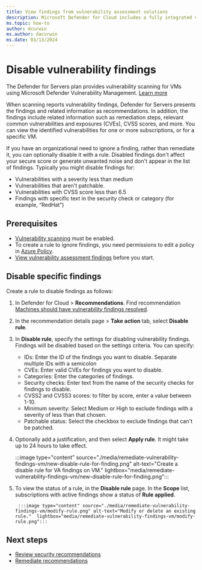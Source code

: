 ```yaml
---
title: View findings from vulnerability assessment solutions
description: Microsoft Defender for Cloud includes a fully integrated vulnerability assessment solution from Qualys. Learn more about this Defender for Cloud extension on this page.
ms.topic: how-to
author: dcurwin
ms.author: dacurwin
ms.date: 03/13/2024
---
```


# Disable vulnerability findings

The Defender for Servers plan provides vulnerability scanning for VMs using Microsoft Defender Vulnerability Management. [Learn more](auto-deploy-vulnerability-assessment.md)

When scanning reports vulnerability findings, Defender for Servers presents the findings and related information as recommendations. In addition, the findings include related information such as remediation steps, relevant common vulnerabilities and exposures (CVEs), CVSS scores, and more. You can view the identified vulnerabilities for one or more subscriptions, or for a specific VM.

If you have an organizational need to ignore a finding, rather than remediate it, you can optionally disable it with a rule. Disabled findings don't affect your secure score or generate unwanted noise and don't appear in the list of findings. Typically you might disable findings for:

- Vulnerabilities with a severity less than medium
- Vulnerabilities that aren't patchable.
- Vulnerabilities with CVSS score less than 6.5
- Findings with specific text in the security check or category (for example, “RedHat”)

## Prerequisites

- [Vulnerability scanning](auto-deploy-vulnerability-assessment.md) must be enabled.
- To create a rule to ignore findings, you need permissions to edit a policy in [Azure Policy](../governance/policy/overview.md#azure-rbac-permissions-in-azure-policy).
- [View vulnerability assessment findings](auto-deploy-vulnerability-assessment.md) before you start.


## Disable specific findings

Create a rule to disable findings as follows:

1. In Defender for Cloud > **Recommendations**. Find recommendation [Machines should have vulnerability findings resolved](https://portal.azure.com/#blade/Microsoft_Azure_Security/RecommendationsBlade/assessmentKey/1195afff-c881-495e-9bc5-1486211ae03f).
1. In the recommendation details page > **Take action** tab, select **Disable rule**.
1. In **Disable rule**, specify the settings for disabling vulnerability findings. Findings will be disabled based on the settings criteria. You can specify:

    - IDs: Enter the ID of the findings you want to disable. Separate multiple IDs with a semicolon
    - CVEs: Enter valid CVEs for findings you want to disable. 
    - Categories: Enter the categories of findings. 
    - Security checks: Enter text from the name of the security checks for findings to disable.
    - CVSS2 and CVSS3 scores: to filter by score, enter a value between 1-10.
    - Minimum severity: Select Medium or High to exclude findings with a severity of less than that chosen.
    - Patchable status: Select the checkbox to exclude findings that can't be patched.
    
1. Optionally add a justification, and then select **Apply rule**. It might take up to 24 hours to take effect.

    :::image type="content" source="./media/remediate-vulnerability-findings-vm/new-disable-rule-for-finding.png" alt-text="Create a disable rule for VA findings on VM."  lightbox="media/remediate-vulnerability-findings-vm/new-disable-rule-for-finding.png":::

1. To view the status of a rule, in the **Disable rule** page. In the **Scope** list, subscriptions with active findings show a status of **Rule applied**.


        :::image type="content" source="./media/remediate-vulnerability-findings-vm/modify-rule.png" alt-text="Modify or delete an existing rule."  lightbox="media/remediate-vulnerability-findings-vm/modify-rule.png":::



## Next steps

- [Review security recommendations](review-security-recommendations.md)
- [Remediate recommendations](implement-security-recommendations.md)

